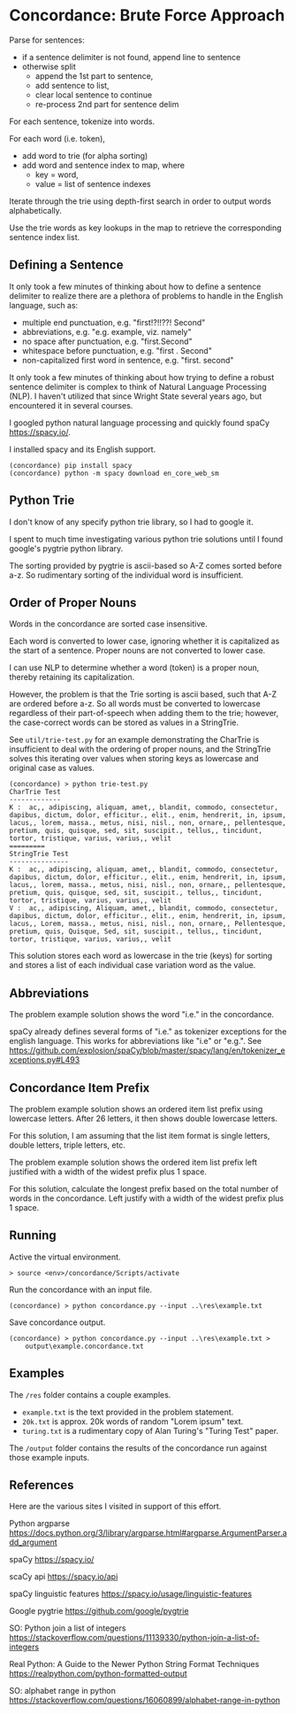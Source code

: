 # Concordance: Brute Force Approach

Parse for sentences:
- if a sentence delimiter is not found, append line to sentence
- otherwise split
    - append the 1st part to sentence,
    - add sentence to list,
    - clear local sentence to continue
    - re-process 2nd part for sentence delim

For each sentence, tokenize into words.

For each word (i.e. token),
- add word to trie (for alpha sorting)
- add word and sentence index to map, where
    - key = word,
    - value = list of sentence indexes

Iterate through the trie using depth-first search in order to 
output words alphabetically.

Use the trie words as key lookups in the map to retrieve the
corresponding sentence index list.


## Defining a Sentence

It only took a few minutes of thinking about how to define a sentence
delimiter to realize there are a plethora of problems to handle in the
English language, such as:

* multiple end punctuation, e.g. "first!?!!??! Second"
* abbreviations, e.g. "e.g. example, viz. namely"
* no space after punctuation, e.g. "first.Second"
* whitespace before punctuation, e.g. "first . Second"
* non-capitalized first word in sentence, e.g. "first. second"

It only took a few minutes of thinking about how trying to define a
robust sentence delimiter is complex to think of Natural Language
Processing (NLP). I haven't utilized that since Wright State several
years ago, but encountered it in several courses.

I googled python natural language processing and quickly found
spaCy https://spacy.io/.

I installed spacy and its English support.
```
(concordance) pip install spacy
(concordance) python -m spacy download en_core_web_sm
```

## Python Trie

I don't know of any specify python trie library, so I had to google it.

I spent to much time investigating various python trie solutions until
I found google's pygtrie python library.

The sorting provided by pygtrie is ascii-based so A-Z comes sorted before
a-z. So rudimentary sorting of the individual word is insufficient.

## Order of Proper Nouns

Words in the concordance are sorted case insensitive.

Each word is converted to lower case, ignoring whether it is capitalized
as the start of a sentence. Proper nouns are not converted to lower case.

I can use NLP to determine whether a word (token) is a proper noun,
thereby retaining its capitalization.

However, the problem is that the Trie sorting is ascii based, such that
A-Z are ordered before a-z. So all words must be converted to lowercase
regardless of their part-of-speech when adding them to the trie; however,
the case-correct words can be stored as values in a StringTrie.

See `util/trie-test.py` for an example demonstrating the CharTrie
is insufficient to deal with the ordering of proper nouns, and the
StringTrie solves this iterating over values when storing keys as lowercase
and original case as values. 

```
(concordance) > python trie-test.py
CharTrie Test
-------------
K :  ac,, adipiscing, aliquam, amet,, blandit, commodo, consectetur, dapibus, dictum, dolor, efficitur., elit., enim, hendrerit, in, ipsum, lacus,, lorem, massa., metus, nisi, nisl., non, ornare,, pellentesque, pretium, quis, quisque, sed, sit, suscipit., tellus,, tincidunt, tortor, tristique, varius, varius,, velit
=========
StringTrie Test
---------------
K :  ac,, adipiscing, aliquam, amet,, blandit, commodo, consectetur, dapibus, dictum, dolor, efficitur., elit., enim, hendrerit, in, ipsum, lacus,, lorem, massa., metus, nisi, nisl., non, ornare,, pellentesque, pretium, quis, quisque, sed, sit, suscipit., tellus,, tincidunt, tortor, tristique, varius, varius,, velit
V :  ac,, adipiscing, Aliquam, amet,, blandit, commodo, consectetur, dapibus, dictum, dolor, efficitur., elit., enim, hendrerit, in, ipsum, lacus,, Lorem, massa., metus, nisi, nisl., non, ornare,, Pellentesque, pretium, quis, Quisque, Sed, sit, suscipit., tellus,, tincidunt, tortor, tristique, varius, varius,, velit
```

This solution stores each word as lowercase in the trie (keys) for sorting and
stores a list of each individual case variation word as the value.  


## Abbreviations

The problem example solution shows the word "i.e." in the concordance.

spaCy already defines several forms of "i.e." as tokenizer
exceptions for the english language. This works for abbreviations
like "i.e" or "e.g.". See
https://github.com/explosion/spaCy/blob/master/spacy/lang/en/tokenizer_exceptions.py#L493


## Concordance Item Prefix

The problem example solution shows an ordered item list prefix using lowercase
letters. After 26 letters, it then shows double lowercase letters.

For this solution, I am assuming that the list item format is single
letters, double letters, triple letters, etc.
  
The problem example solution shows the ordered item list prefix left justified
with a width of the widest prefix plus 1 space.

For this solution, calculate the longest prefix based on the total number
of words in the concordance. Left justify with a width of the widest prefix
plus 1 space.


## Running

Active the virtual environment.
```
> source <env>/concordance/Scripts/activate
```

Run the concordance with an input file.
```
(concordance) > python concordance.py --input ..\res\example.txt
```

Save concordance output.
```
(concordance) > python concordance.py --input ..\res\example.txt >
    output\example.concordance.txt
```


## Examples

The `/res` folder contains a couple examples.

* `example.txt` is the text provided in the problem statement.
* `20k.txt` is approx. 20k words of random "Lorem ipsum" text.
* `turing.txt` is a rudimentary copy of Alan Turing's "Turing Test" paper.

The `/output` folder contains the results of the concordance
run against those example inputs.


## References

Here are the various sites I visited in support of this effort.

Python argparse
https://docs.python.org/3/library/argparse.html#argparse.ArgumentParser.add_argument

spaCy https://spacy.io/

scaCy api https://spacy.io/api

spaCy linguistic features https://spacy.io/usage/linguistic-features

Google pygtrie https://github.com/google/pygtrie

SO: Python join a list of integers
https://stackoverflow.com/questions/11139330/python-join-a-list-of-integers

Real Python: A Guide to the Newer Python String Format Techniques
https://realpython.com/python-formatted-output

SO: alphabet range in python
https://stackoverflow.com/questions/16060899/alphabet-range-in-python
